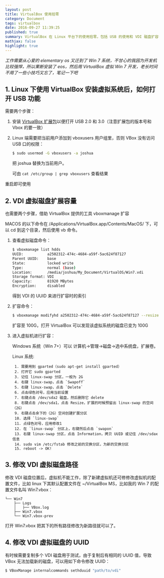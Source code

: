 ```yaml
---
layout: post
title: VirtualBox 使用拾零
category: Document
tags: virtualbox
date: 2016-09-27 11:39:25
published: true
summary: VirtualBox 在 Linux 平台下的使用拾零，包括 USB 的使用和 VDI 磁盘扩容等。
mathjax: false
highlight: true
---
```


*工作需要从心爱的 elementary os 又迁到了 Win 7 系统，不甘心的我因为开发机比较强悍，所以果断安装了 eos，然后用 VirtualBox 虚拟 Win 7 开发，老长时间不用了一些小技巧又忘了，笔记一下吧*

## 1. Linux 下使用 VirtualBox 安装虚拟系统后，如何打开 USB 功能

需要两个步骤：

1. 安装 [VirtualBox 扩展包](http://download.virtualbox.org/virtualbox/5.1.6/Oracle_VM_VirtualBox_Extension_Pack-5.1.6-110634.vbox-extpack)以便打开 USB 2.0 和 3.0（注意扩展包的版本号和 Vbox 的要一致）

2. Linux 端需要把当前用户添加到 vboxusers 用户组里，否则 VBox 没有访问 USB 口的权限：

	```bash
	$ sudo usermod -G vboxusers -a joshua
	```
	把 joshua 替换为当前用户。

	可由 `cat /etc/group | grep vboxusers` 查看结果

重启即可使用


## 2. VDI 虚拟磁盘扩展容量

也需要两个步骤，借助 VirtualBox 提供的工具 vboxmanage 扩容

MACOS 的以下命令在 /Applications/VirtualBox.app/Contents/MacOS/ 下，可以 cd 到这个目录，然后使用 vb 命令。

1. 查看虚拟磁盘命令：

	```bash
	$ vboxmanage list hdds
	UUID:           a2502312-474c-4684-a59f-5ac624f87127
	Parent UUID:    base
	State:          locked write
	Type:           normal (base)
	Location:       /media/joshua/My_Document/VirtualOS/Win7.vdi
	Storage format: VDI
	Capacity:       81920 MBytes
	Encryption:     disabled
	```

	得到 VDI 的 UUID 来进行扩容时的索引

2. 扩容命令：

	```bash
	$ vboxmanage modifyhd a2502312-474c-4684-a59f-5ac624f87127 --resize 102400(M)
	```

	扩容至 100G，打开 VirtualBox 可以发现该虚拟系统的磁盘已变为 100G

3. 进入虚拟机进行扩容：

	Windows 系统（Win 7+）可以 计算机->管理->磁盘->选中系统盘，扩展卷。
	
	Linux 系统:

        1. 需要用到 gparted（sudo apt-get install gparted）
        2. 打开它 sudo gparted
        3. 记住 linux-swap 分区，一般为 2G
        4. 右键 linux-swap，点击 `Swapoff`
        5. 右键 linux-swap，点击 `Delete`
        6. 点击绿色对号，应用当前设置
        7. 右键点击 /dev/sda2 磁盘，然后删除它 delete
        8. 右键点击 /dev/sda1，点击 Resize，扩展的时候预留出 linux-swap 的空间（2G）
        9. 右键点击余下的（2G）空间创建扩展分区
        10. 选择 `linux-swap`
        11. 点绿色对号，应用修改1
        12. 在 `linux-swap` 分区上，右键然后点击 `swapon`
        13. 右键 linux-swap 分区，点击 Information，拷贝 UUID 或记住 /dev/sdax 信息
        14. sudo vim /etc/fstab 修改之前的交换分区，为新的交换分区
        15. reboot -> OK!

## 3. 修改 VDI 虚拟磁盘路径

修改 VDI 磁盘位置后，虚拟机不能工作，除了新建虚拟机还可修修改虚拟机的配置文件，比如 linux 下其默认配置文件在 ~/VirtualBox MS，比如我的 Win 7 的配置文件名叫 Win7.vbox：

```vim
└── Win7
    ├── Logs
    │   ├── VBox.log
    ├── Win7.vbox
    └── Win7.vbox-prev
```

打开 Win7.vbox 把其下的所有路径修改为新路径就可以了。

## 4. 修改 VDI 虚拟磁盘的 UUID

有时候需要复制多个 VDI 磁盘用于测试，由于复制后有相同的 UUID 值，导致 VBox 无法加载新的磁盘，可以用如下命令修改 UUID：

```sh
$ VBoxManage internalcommands sethduuid "path/to/vdi"
```

